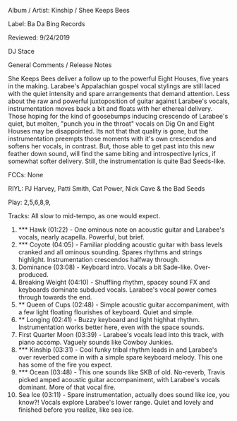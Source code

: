 Album / Artist: Kinship / Shee Keeps Bees

Label: Ba Da Bing Records

Reviewed: 9/24/2019

DJ Stace

General Comments / Release Notes  

She Keeps Bees deliver a follow up to the powerful Eight Houses, five years in the making. Larabee's Appalachian gospel vocal stylings are still laced with the quiet intensity and spare arrangements that demand attention. Less about the raw and powerful juxtoposition of guitar against Larabee's vocals, instrumentation moves back a bit and floats with her ethereal delivery. Those hoping for the kind of goosebumps inducing crescendo of Larabee's quiet, but molten, "punch you in the throat" vocals on Dig On and Eight Houses may be disappointed. Its not that that quality is gone, but the instrumentation preempts those moments with it's own crescendos and softens her vocals, in contrast. But, those able to get past into this new feather down sound, will find the same biting and introspective lyrics, if somewhat softer delivery. Still, the instrumentation is quite Bad Seeds-like. 


FCCs: None

RIYL: PJ Harvey, Patti Smith, Cat Power, Nick Cave & the Bad Seeds

Play: 2,5,6,8,9,

Tracks:  All slow to mid-tempo, as one would expect. 

1. *** Hawk (01:22)	 - One ominous note on acoustic guitar and Larabee's vocals, nearly acapella. Powerful, but brief.   
2. *** Coyote (04:05) - Familiar plodding acoustic guitar with bass levels cranked and all ominous sounding. Spares rhythms and strings highlight. Instrumentation crescendos halfway through.  
3. Dominance (03:08) - Keyboard intro. Vocals a bit Sade-like. Over-produced.  
4. Breaking Weight (04:10) - Shuffling rhythm, spacey sound FX and keyboards dominate subdued vocals. Larabee's vocal power comes through towards the end. 
5. ** Queen of Cups (02:48) - Simple acoustic guitar accompaniment, with a few light floating flourishes of keyboard. Quiet and simple. 
6. ** Longing (02:41) - Buzzy keyboard and light highhat rhythm. Instrumentation works better here, even with the space sounds.  
7. First Quarter Moon (03:39)	- Larabee's vocals lead into this track, with piano accomp. Vaguely sounds like Cowboy Junkies.
8. *** Kinship (03:31) - Cool funky tribal rhythm leads in and Larabee's over reverbed come in with a simple spare keyboard melody. This one has some of the fire you expect. 
9. *** Ocean (03:48) - This one sounds like SKB of old. No-reverb, Travis picked amped acoustic guitar accompaniment, with Larabee's vocals dominant. More of that vocal fire.   
10. Sea Ice (03:11) - Spare instrumentation, actually does sound like ice, you know?! Vocals explore Larabee's lower range. Quiet and lovely and finished before you realize, like sea ice.  
